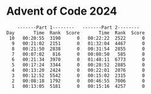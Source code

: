 # Advent of Code 2024

        -------Part 1--------   -------Part 2--------
    Day       Time  Rank  Score       Time  Rank  Score
     10   00:20:55  3190      0   00:22:22  2522      0
      9   00:21:02  2151      0   01:32:04  4467      0
      8   00:21:50  2838      0   00:31:54  2855      0
      7   00:07:02   816      0   00:08:50   585      0
      6   00:21:34  3970      0   01:48:11  6773      0
      5   00:17:24  3344      0   00:28:52  2885      0
      4   00:13:20  2424      0   00:22:01  2076      0
      3   00:12:52  5542      0   00:15:02  2315      0
      2   00:08:18  1792      0   00:46:55  7006      0
      1   00:13:05  5181      0   00:15:16  4257      0
